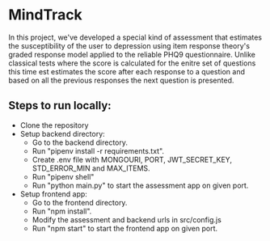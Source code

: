 # MindTrack

In this project, we've developed a special kind of assessment that estimates the susceptibility of the user to depression using item response theory's graded response model applied to the reliable PHQ9 questionnaire. Unlike classical tests where the score is calculated for the enitre set of questions this time est estimates the score after each response to a question and based on all the previous responses the next question is presented.

## Steps to run locally:

- Clone the repository
- Setup backend directory:
  - Go to the backend directory.
  - Run "pipenv install -r requirements.txt".
  - Create .env file with MONGOURI, PORT, JWT_SECRET_KEY, STD_ERROR_MIN and MAX_ITEMS.
  - Run "pipenv shell"
  - Run "python main.py" to start the assessment app on given port.
- Setup frontend app:
  - Go to the frontend directory.
  - Run "npm install".
  - Modify the assessment and backend urls in src/config.js
  - Run "npm start" to start the frontend app on given port.
